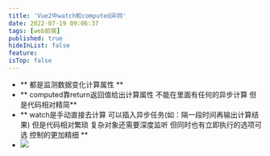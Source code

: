```yaml
---
title: 'Vue2中watch和computed异同'
date: 2022-07-19 09:06:37
tags: [web前端]
published: true
hideInList: false
feature: 
isTop: false
---
```

- ** 都是监测数据变化计算属性 **
- ** computed靠return返回值给出计算属性 不能在里面有任何的异步计算 但是代码相对精简**
- **  watch是手动直接去计算 可以插入异步任务(如：隔一段时间再输出计算结果) 但是代码相对繁琐 复杂对象还需要深度监听 但同时也有立即执行的选项可选 控制的更加精细 **
- ![](https://blog.shaoyunxiang.cn/post-images/1658193202435.png)